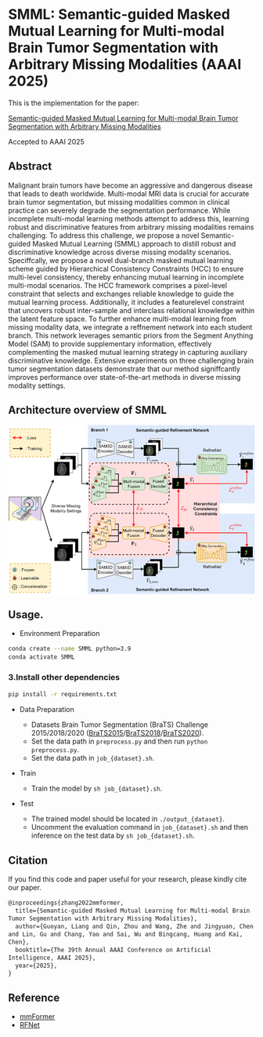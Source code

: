# SMML: Semantic-guided Masked Mutual Learning for Multi-modal Brain Tumor Segmentation with Arbitrary Missing Modalities (AAAI 2025)

This is the implementation for the paper:

[Semantic-guided Masked Mutual Learning for Multi-modal Brain Tumor Segmentation with Arbitrary Missing Modalities](https://arxiv.org/abs/2206.02425)

Accepted to AAAI 2025 

## Abstract
Malignant brain tumors have become an aggressive and dangerous disease that leads to death worldwide. Multi-modal MRI data is crucial for accurate brain tumor segmentation, but missing modalities common in clinical practice can severely degrade the segmentation performance. While incomplete multi-modal learning methods attempt to address this, learning robust and discriminative features from arbitrary missing modalities remains challenging. To address this challenge, we propose a novel Semantic-guided Masked Mutual Learning (SMML) approach to distill robust and discriminative knowledge across diverse missing modality scenarios. Speciffcally, we propose a novel dual-branch masked mutual learning scheme guided by Hierarchical Consistency Constraints (HCC) to ensure multi-level consistency, thereby enhancing mutual learning in incomplete multi-modal scenarios. The HCC framework comprises a pixel-level constraint that selects and exchanges reliable knowledge to guide the mutual learning process. Additionally, it includes a featurelevel constraint that uncovers robust inter-sample and interclass relational knowledge within the latent feature space. To further enhance multi-modal learning from missing modality data, we integrate a reffnement network into each student branch. This network leverages semantic priors from the Segment Anything Model (SAM) to provide supplementary information, effectively complementing the masked mutual learning strategy in capturing auxiliary discriminative knowledge. Extensive experiments on three challenging brain tumor segmentation datasets demonstrate that our method signiffcantly improves performance over state-of-the-art methods in diverse missing modality settings.

## Architecture overview of SMML
<img src="framework.png" width = "600" height = "345" alt="" align=center />

## Usage. 

* Environment Preparation

```bash
conda create --name SMML python=3.9
conda activate SMML
```
### 3.Install other dependencies
```bash
pip install -r requirements.txt
```

* Data Preparation
  * Datasets Brain Tumor Segmentation (BraTS) Challenge 2015/2018/2020 ([BraTS2015](https://www.kaggle.com/datasets/xxc025/brats2015)/[BraTS2018](https://www.med.upenn.edu/sbia/brats2018.html)/[BraTS2020](https://www.med.upenn.edu/cbica/brats2020/)).
  * Set the data path in `preprocess.py` and then run `python preprocess.py`.
  * Set the data path in `job_{dataset}.sh`.
* Train
  * Train the model by `sh job_{dataset}.sh`. 

* Test
  * The trained model should be located in `./output_{dataset}`. 
  * Uncomment the evaluation command in  `job_{dataset}.sh` and then inference on the test data by `sh job_{dataset}.sh`.

## Citation

If you find this code and paper useful for your research, please kindly cite our paper.

```
@inproceedings{zhang2022mmformer,
  title={Semantic-guided Masked Mutual Learning for Multi-modal Brain Tumor Segmentation with Arbitrary Missing Modalities},
  author={Guoyan, Liang and Qin, Zhou and Wang, Zhe and Jingyuan, Chen and Lin, Gu and Chang, Yao and Sai, Wu and Bingcang, Huang and Kai, Chen},
  booktitle={The 39th Annual AAAI Conference on Artificial Intelligence, AAAI 2025},
  year={2025},
}
```

## Reference

* [mmFormer](https://github.com/YaoZhang93/mmFormer)
* [RFNet](https://github.com/dyh127/RFNet)

